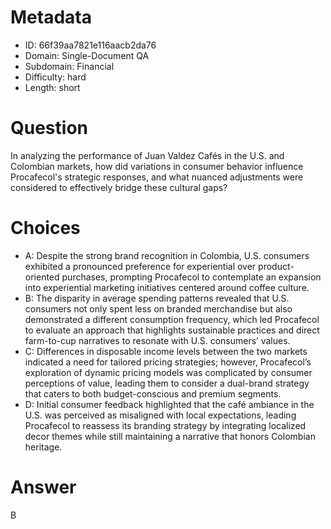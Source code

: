 # Metadata

- ID: 66f39aa7821e116aacb2da76
- Domain: Single-Document QA
- Subdomain: Financial
- Difficulty: hard
- Length: short

# Question

In analyzing the performance of Juan Valdez Cafés in the U.S. and Colombian markets, how did variations in consumer behavior influence Procafecol's strategic responses, and what nuanced adjustments were considered to effectively bridge these cultural gaps?

# Choices

- A: Despite the strong brand recognition in Colombia, U.S. consumers exhibited a pronounced preference for experiential over product-oriented purchases, prompting Procafecol to contemplate an expansion into experiential marketing initiatives centered around coffee culture.
- B: The disparity in average spending patterns revealed that U.S. consumers not only spent less on branded merchandise but also demonstrated a different consumption frequency, which led Procafecol to evaluate an approach that highlights sustainable practices and direct farm-to-cup narratives to resonate with U.S. consumers’ values.
- C: Differences in disposable income levels between the two markets indicated a need for tailored pricing strategies; however, Procafecol’s exploration of dynamic pricing models was complicated by consumer perceptions of value, leading them to consider a dual-brand strategy that caters to both budget-conscious and premium segments.
- D: Initial consumer feedback highlighted that the café ambiance in the U.S. was perceived as misaligned with local expectations, leading Procafecol to reassess its branding strategy by integrating localized decor themes while still maintaining a narrative that honors Colombian heritage.

# Answer

B
